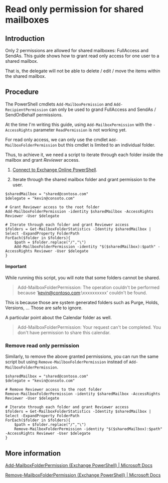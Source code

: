# Read only permission for shared mailboxes
## Introduction
Only 2 permissions are allowed for shared mailboxes: FullAccess and SendAs. This guide shows how to grant read only access for one user to a shared mailbox.

That is, the delegate will not be able to delete / edit / move the items within the shared mailbox.

## Procedure
The PowerShell cmdlets `Add-MailboxPermission` and `Add-RecipientPermission` can only be used to grand FullAccess and SendAs / SendOnBehalf permissions.

At the time I'm writing this guide, using `Add-MailboxPermission` with the `-AccessRights` parameter `ReadPermission` is not working yet.

For read only access, we can only use the cmdlet `Add-MailboxFolderPermission` but this cmdlet is limited to an individual folder.

Thus, to achieve it, we need a script to iterate through each folder inside the mailbox and grant *Reviewer* access.

1. [Connect to Exchange Online PowerShell](https://docs.microsoft.com/en-us/powershell/exchange/connect-to-exchange-online-powershell).

2. Iterate through the shared mailbox folder and grant permission to the user.

```
$sharedMailbox = "shared@contoso.com"
$delegate = "kevin@consoto.com"

# Grant Reviewer access to the root folder
Add-MailboxFolderPermission -identity $sharedMailbox -AccessRights Reviewer -User $delegate

# Iterate through each folder and grant Reviewer access
$folders = Get-MailboxFolderStatistics -Identity $sharedMailbox | Select -ExpandProperty FolderPath
ForEach($folder in $folders){
    $path = $folder.replace("/","\")
    Add-MailboxFolderPermission -identity "$($sharedMailbox):$path" -AccessRights Reviewer -User $delegate
}
```

#### Important
While running this script, you will note that some folders cannot be shared.

> Add-MailboxFolderPermission: The operation couldn't be performed because 'kevin@contoso.com:\xxxxxxxxxx' couldn't be found.

This is because those are system generated folders such as Purge, Holds, Versions, ...
Those are safe to ignore.

A particular point about the Calendar folder as well.

> Add-MailboxFolderPermission: Your request can't be completed. You don't have permission to share this calendar.

### Remove read only permission
Similarly, to remove the above granted permissions, you can run the same script but using `Remove-MailboxFolderPermission` instead of `Add-MailboxFolderPermission`.

```
$sharedMailbox = "shared@contoso.com"
$delegate = "kevin@consoto.com"

# Remove Reviewer access to the root folder
Remove-MailboxFolderPermission -identity $sharedMailbox -AccessRights Reviewer -User $delegate

# Iterate through each folder and grant Reviewer access
$folders = Get-MailboxFolderStatistics -Identity $sharedMailbox | Select -ExpandProperty FolderPath
ForEach($folder in $folders){
    $path = $folder.replace("/","\")
    Remove-MailboxFolderPermission -identity "$($sharedMailbox):$path" -AccessRights Reviewer -User $delegate
}
```

## More information
[Add-MailboxFolderPermission (Exchange PowerShell) | Microsoft Docs](https://docs.microsoft.com/en-us/powershell/module/exchange/add-recipientpermission?view=exchange-ps)

[Remove-MailboxFolderPermission (Exchange PowerShell) | Microsoft Docs](https://docs.microsoft.com/en-us/powershell/module/exchange/remove-recipientpermission?view=exchange-ps)

